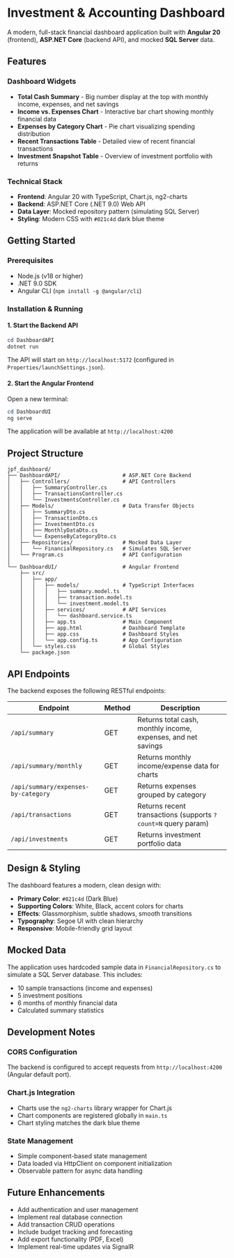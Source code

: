 # Investment & Accounting Dashboard

A modern, full-stack financial dashboard application built with **Angular 20** (frontend), **ASP.NET Core** (backend API), and mocked **SQL Server** data.

## Features

### Dashboard Widgets
- **Total Cash Summary** - Big number display at the top with monthly income, expenses, and net savings
- **Income vs. Expenses Chart** - Interactive bar chart showing monthly financial data
- **Expenses by Category Chart** - Pie chart visualizing spending distribution
- **Recent Transactions Table** - Detailed view of recent financial transactions
- **Investment Snapshot Table** - Overview of investment portfolio with returns

### Technical Stack
- **Frontend**: Angular 20 with TypeScript, Chart.js, ng2-charts
- **Backend**: ASP.NET Core (.NET 9.0) Web API
- **Data Layer**: Mocked repository pattern (simulating SQL Server)
- **Styling**: Modern CSS with `#021c4d` dark blue theme

## Getting Started

### Prerequisites
- Node.js (v18 or higher)
- .NET 9.0 SDK
- Angular CLI (`npm install -g @angular/cli`)

### Installation & Running

#### 1. Start the Backend API

```powershell
cd DashboardAPI
dotnet run
```

The API will start on `http://localhost:5172` (configured in `Properties/launchSettings.json`).

#### 2. Start the Angular Frontend

Open a new terminal:

```powershell
cd DashboardUI
ng serve
```

The application will be available at `http://localhost:4200`

## Project Structure

```
jpf_dashboard/
├── DashboardAPI/                    # ASP.NET Core Backend
│   ├── Controllers/                 # API Controllers
│   │   ├── SummaryController.cs
│   │   ├── TransactionsController.cs
│   │   └── InvestmentsController.cs
│   ├── Models/                      # Data Transfer Objects
│   │   ├── SummaryDto.cs
│   │   ├── TransactionDto.cs
│   │   ├── InvestmentDto.cs
│   │   ├── MonthlyDataDto.cs
│   │   └── ExpenseByCategoryDto.cs
│   ├── Repositories/                # Mocked Data Layer
│   │   └── FinancialRepository.cs   # Simulates SQL Server
│   └── Program.cs                   # API Configuration
│
└── DashboardUI/                     # Angular Frontend
    ├── src/
    │   ├── app/
    │   │   ├── models/              # TypeScript Interfaces
    │   │   │   ├── summary.model.ts
    │   │   │   ├── transaction.model.ts
    │   │   │   └── investment.model.ts
    │   │   ├── services/            # API Services
    │   │   │   └── dashboard.service.ts
    │   │   ├── app.ts               # Main Component
    │   │   ├── app.html             # Dashboard Template
    │   │   ├── app.css              # Dashboard Styles
    │   │   └── app.config.ts        # App Configuration
    │   └── styles.css               # Global Styles
    └── package.json
```

## API Endpoints

The backend exposes the following RESTful endpoints:

| Endpoint | Method | Description |
|----------|--------|-------------|
| `/api/summary` | GET | Returns total cash, monthly income, expenses, and net savings |
| `/api/summary/monthly` | GET | Returns monthly income/expense data for charts |
| `/api/summary/expenses-by-category` | GET | Returns expenses grouped by category |
| `/api/transactions` | GET | Returns recent transactions (supports `?count=N` query param) |
| `/api/investments` | GET | Returns investment portfolio data |

## Design & Styling

The dashboard features a modern, clean design with:
- **Primary Color**: `#021c4d` (Dark Blue)
- **Supporting Colors**: White, Black, accent colors for charts
- **Effects**: Glassmorphism, subtle shadows, smooth transitions
- **Typography**: Segoe UI with clean hierarchy
- **Responsive**: Mobile-friendly grid layout

## Mocked Data

The application uses hardcoded sample data in `FinancialRepository.cs` to simulate a SQL Server database. This includes:
- 10 sample transactions (income and expenses)
- 5 investment positions
- 6 months of monthly financial data
- Calculated summary statistics

## Development Notes

### CORS Configuration
The backend is configured to accept requests from `http://localhost:4200` (Angular default port).

### Chart.js Integration
- Charts use the `ng2-charts` library wrapper for Chart.js
- Chart components are registered globally in `main.ts`
- Chart styling matches the dark blue theme

### State Management
- Simple component-based state management
- Data loaded via HttpClient on component initialization
- Observable pattern for async data handling

## Future Enhancements

- Add authentication and user management
- Implement real database connection
- Add transaction CRUD operations
- Include budget tracking and forecasting
- Add export functionality (PDF, Excel)
- Implement real-time updates via SignalR